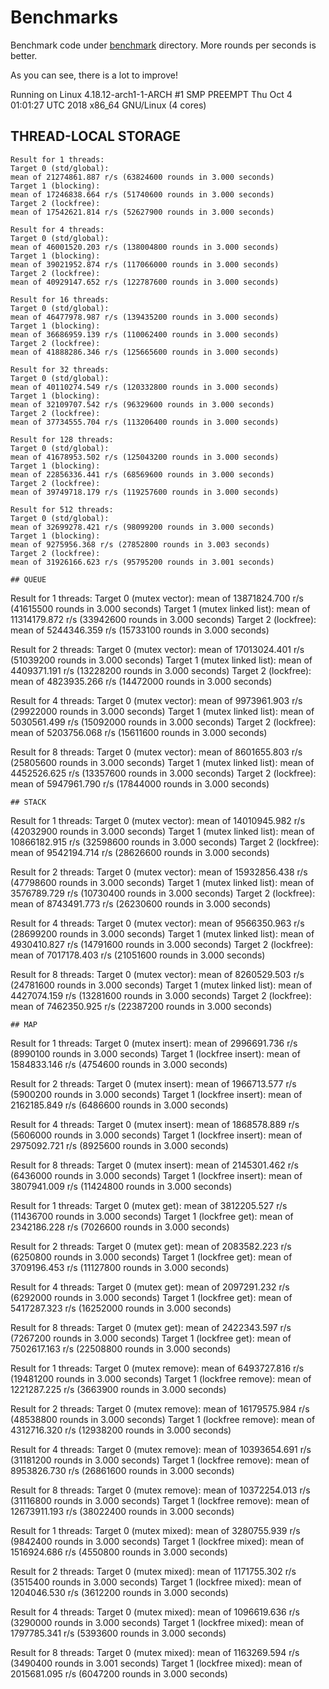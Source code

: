 # Benchmarks
Benchmark code under [benchmark](benchmark) directory.
More rounds per seconds is better.

As you can see, there is a lot to improve!

Running on Linux 4.18.12-arch1-1-ARCH #1 SMP PREEMPT Thu Oct 4 01:01:27 UTC 2018 x86_64 GNU/Linux (4 cores)

## THREAD-LOCAL STORAGE
```
Result for 1 threads:
Target 0 (std/global):
mean of 21274861.887 r/s (63824600 rounds in 3.000 seconds)
Target 1 (blocking):
mean of 17246838.664 r/s (51740600 rounds in 3.000 seconds)
Target 2 (lockfree):
mean of 17542621.814 r/s (52627900 rounds in 3.000 seconds)

Result for 4 threads:
Target 0 (std/global):
mean of 46001520.203 r/s (138004800 rounds in 3.000 seconds)
Target 1 (blocking):
mean of 39021952.874 r/s (117066000 rounds in 3.000 seconds)
Target 2 (lockfree):
mean of 40929147.652 r/s (122787600 rounds in 3.000 seconds)

Result for 16 threads:
Target 0 (std/global):
mean of 46477978.987 r/s (139435200 rounds in 3.000 seconds)
Target 1 (blocking):
mean of 36686959.139 r/s (110062400 rounds in 3.000 seconds)
Target 2 (lockfree):
mean of 41888286.346 r/s (125665600 rounds in 3.000 seconds)

Result for 32 threads:
Target 0 (std/global):
mean of 40110274.549 r/s (120332800 rounds in 3.000 seconds)
Target 1 (blocking):
mean of 32109707.542 r/s (96329600 rounds in 3.000 seconds)
Target 2 (lockfree):
mean of 37734555.704 r/s (113206400 rounds in 3.000 seconds)

Result for 128 threads:
Target 0 (std/global):
mean of 41678953.502 r/s (125043200 rounds in 3.000 seconds)
Target 1 (blocking):
mean of 22856336.441 r/s (68569600 rounds in 3.000 seconds)
Target 2 (lockfree):
mean of 39749718.179 r/s (119257600 rounds in 3.000 seconds)

Result for 512 threads:
Target 0 (std/global):
mean of 32699278.421 r/s (98099200 rounds in 3.000 seconds)
Target 1 (blocking):
mean of 9275956.368 r/s (27852800 rounds in 3.003 seconds)
Target 2 (lockfree):
mean of 31926166.623 r/s (95795200 rounds in 3.001 seconds)

## QUEUE
```
Result for 1 threads:
Target 0 (mutex vector):
mean of 13871824.700 r/s (41615500 rounds in 3.000 seconds)
Target 1 (mutex linked list):
mean of 11314179.872 r/s (33942600 rounds in 3.000 seconds)
Target 2 (lockfree):
mean of 5244346.359 r/s (15733100 rounds in 3.000 seconds)

Result for 2 threads:
Target 0 (mutex vector):
mean of 17013024.401 r/s (51039200 rounds in 3.000 seconds)
Target 1 (mutex linked list):
mean of 4409371.191 r/s (13228200 rounds in 3.000 seconds)
Target 2 (lockfree):
mean of 4823935.266 r/s (14472000 rounds in 3.000 seconds)

Result for 4 threads:
Target 0 (mutex vector):
mean of 9973961.903 r/s (29922000 rounds in 3.000 seconds)
Target 1 (mutex linked list):
mean of 5030561.499 r/s (15092000 rounds in 3.000 seconds)
Target 2 (lockfree):
mean of 5203756.068 r/s (15611600 rounds in 3.000 seconds)

Result for 8 threads:
Target 0 (mutex vector):
mean of 8601655.803 r/s (25805600 rounds in 3.000 seconds)
Target 1 (mutex linked list):
mean of 4452526.625 r/s (13357600 rounds in 3.000 seconds)
Target 2 (lockfree):
mean of 5947961.790 r/s (17844000 rounds in 3.000 seconds)

```
## STACK
```
Result for 1 threads:
Target 0 (mutex vector):
mean of 14010945.982 r/s (42032900 rounds in 3.000 seconds)
Target 1 (mutex linked list):
mean of 10866182.915 r/s (32598600 rounds in 3.000 seconds)
Target 2 (lockfree):
mean of 9542194.714 r/s (28626600 rounds in 3.000 seconds)

Result for 2 threads:
Target 0 (mutex vector):
mean of 15932856.438 r/s (47798600 rounds in 3.000 seconds)
Target 1 (mutex linked list):
mean of 3576789.729 r/s (10730400 rounds in 3.000 seconds)
Target 2 (lockfree):
mean of 8743491.773 r/s (26230600 rounds in 3.000 seconds)

Result for 4 threads:
Target 0 (mutex vector):
mean of 9566350.963 r/s (28699200 rounds in 3.000 seconds)
Target 1 (mutex linked list):
mean of 4930410.827 r/s (14791600 rounds in 3.000 seconds)
Target 2 (lockfree):
mean of 7017178.403 r/s (21051600 rounds in 3.000 seconds)

Result for 8 threads:
Target 0 (mutex vector):
mean of 8260529.503 r/s (24781600 rounds in 3.000 seconds)
Target 1 (mutex linked list):
mean of 4427074.159 r/s (13281600 rounds in 3.000 seconds)
Target 2 (lockfree):
mean of 7462350.925 r/s (22387200 rounds in 3.000 seconds)

```
## MAP
```
Result for 1 threads:
Target 0 (mutex insert):
mean of 2996691.736 r/s (8990100 rounds in 3.000 seconds)
Target 1 (lockfree insert):
mean of 1584833.146 r/s (4754600 rounds in 3.000 seconds)

Result for 2 threads:
Target 0 (mutex insert):
mean of 1966713.577 r/s (5900200 rounds in 3.000 seconds)
Target 1 (lockfree insert):
mean of 2162185.849 r/s (6486600 rounds in 3.000 seconds)

Result for 4 threads:
Target 0 (mutex insert):
mean of 1868578.889 r/s (5606000 rounds in 3.000 seconds)
Target 1 (lockfree insert):
mean of 2975092.721 r/s (8925600 rounds in 3.000 seconds)

Result for 8 threads:
Target 0 (mutex insert):
mean of 2145301.462 r/s (6436000 rounds in 3.000 seconds)
Target 1 (lockfree insert):
mean of 3807941.009 r/s (11424800 rounds in 3.000 seconds)

Result for 1 threads:
Target 0 (mutex get):
mean of 3812205.527 r/s (11436700 rounds in 3.000 seconds)
Target 1 (lockfree get):
mean of 2342186.228 r/s (7026600 rounds in 3.000 seconds)

Result for 2 threads:
Target 0 (mutex get):
mean of 2083582.223 r/s (6250800 rounds in 3.000 seconds)
Target 1 (lockfree get):
mean of 3709196.453 r/s (11127800 rounds in 3.000 seconds)

Result for 4 threads:
Target 0 (mutex get):
mean of 2097291.232 r/s (6292000 rounds in 3.000 seconds)
Target 1 (lockfree get):
mean of 5417287.323 r/s (16252000 rounds in 3.000 seconds)

Result for 8 threads:
Target 0 (mutex get):
mean of 2422343.597 r/s (7267200 rounds in 3.000 seconds)
Target 1 (lockfree get):
mean of 7502617.163 r/s (22508800 rounds in 3.000 seconds)

Result for 1 threads:
Target 0 (mutex remove):
mean of 6493727.816 r/s (19481200 rounds in 3.000 seconds)
Target 1 (lockfree remove):
mean of 1221287.225 r/s (3663900 rounds in 3.000 seconds)

Result for 2 threads:
Target 0 (mutex remove):
mean of 16179575.984 r/s (48538800 rounds in 3.000 seconds)
Target 1 (lockfree remove):
mean of 4312716.320 r/s (12938200 rounds in 3.000 seconds)

Result for 4 threads:
Target 0 (mutex remove):
mean of 10393654.691 r/s (31181200 rounds in 3.000 seconds)
Target 1 (lockfree remove):
mean of 8953826.730 r/s (26861600 rounds in 3.000 seconds)

Result for 8 threads:
Target 0 (mutex remove):
mean of 10372254.013 r/s (31116800 rounds in 3.000 seconds)
Target 1 (lockfree remove):
mean of 12673911.193 r/s (38022400 rounds in 3.000 seconds)

Result for 1 threads:
Target 0 (mutex mixed):
mean of 3280755.939 r/s (9842400 rounds in 3.000 seconds)
Target 1 (lockfree mixed):
mean of 1516924.686 r/s (4550800 rounds in 3.000 seconds)

Result for 2 threads:
Target 0 (mutex mixed):
mean of 1171755.302 r/s (3515400 rounds in 3.000 seconds)
Target 1 (lockfree mixed):
mean of 1204046.530 r/s (3612200 rounds in 3.000 seconds)

Result for 4 threads:
Target 0 (mutex mixed):
mean of 1096619.636 r/s (3290000 rounds in 3.000 seconds)
Target 1 (lockfree mixed):
mean of 1797785.341 r/s (5393600 rounds in 3.000 seconds)

Result for 8 threads:
Target 0 (mutex mixed):
mean of 1163269.594 r/s (3490400 rounds in 3.001 seconds)
Target 1 (lockfree mixed):
mean of 2015681.095 r/s (6047200 rounds in 3.000 seconds)

```
